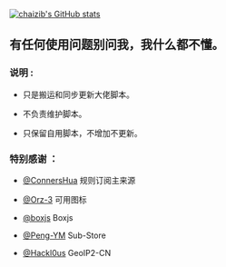 [![chaizib's GitHub stats](https://github-readme-stats.vercel.app/api?username=chaizib&show_icons=true&count_private=true&icon_color=008080&text_color=00AEFF&bg_color=27282200)](https://github.com/chaizib)
## 有任何使用问题别问我，我什么都不懂。
### 说明 :

* 只是搬运和同步更新大佬脚本。

* 不负责维护脚本。

* 只保留自用脚本，不增加不更新。

### 特别感谢 ：

* [@ConnersHua](https://github.com/ConnersHua/RuleGo/tree/master/Surge) 规则订阅主来源

* [@Orz-3](https://github.com/Orz-3/mini) 可用图标

* [@boxjs](https://chavyleung.gitbook.io/boxjs/) Boxjs

* [@Peng-YM](https://github.com/Peng-YM/Sub-Store/tree/master/config) Sub-Store

* [@Hackl0us](https://github.com/Hackl0us/GeoIP2-CN) GeoIP2-CN
